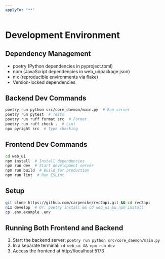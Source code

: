```yaml
---
applyTo: "**"
---
```


# Development Environment

## Dependency Management

- poetry (Python dependencies in pyproject.toml)
- npm (JavaScript dependencies in web_ui/package.json)
- nix (reproducible environments via flake)
- Version-locked dependencies

## Backend Dev Commands

```bash
poetry run python src/core_daemon/main.py  # Run server
poetry run pytest  # Tests
poetry run ruff format src  # Format
poetry run ruff check .  # Lint
npx pyright src  # Type checking
```

## Frontend Dev Commands

```bash
cd web_ui
npm install  # Install dependencies
npm run dev  # Start development server
npm run build  # Build for production
npm run lint  # Run ESLint
```

## Setup

```bash
git clone https://github.com/carpenike/rvc2api.git && cd rvc2api
nix develop  # Or: poetry install && cd web_ui && npm install
cp .env.example .env
```

## Running Both Frontend and Backend

1. Start the backend server: `poetry run python src/core_daemon/main.py`
2. In a separate terminal: `cd web_ui && npm run dev`
3. Access the frontend at http://localhost:5173
